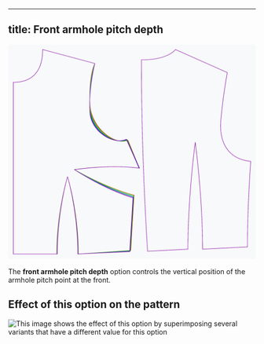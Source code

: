 ***

## title: Front armhole pitch depth

![The effect of the front armhole pitch depth option on the pattern](sample.png)

The **front armhole pitch depth** option controls the vertical position of the armhole pitch point at the front.

## Effect of this option on the pattern

![This image shows the effect of this option by superimposing several variants that have a different value for this option](bella\_frontarmholepitchdepth\_sample.svg "Effect of this option on the pattern")
